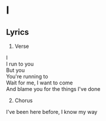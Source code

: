 I
=

Lyrics
------

1. Verse

  I  
  I run to you  
  But you  
  You're running to  
  Wait for me, I want to come  
  And blame you for the things I've done  
  
2. Chorus

  I've been here before, I know my way  
  

  
